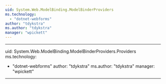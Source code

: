 ```yaml
---
uid: System.Web.ModelBinding.ModelBinderProviders
ms.technology: 
  - "dotnet-webforms"
author: "tdykstra"
ms.author: "tdykstra"
manager: "wpickett"
---
```


---
uid: System.Web.ModelBinding.ModelBinderProviders.Providers
ms.technology: 
  - "dotnet-webforms"
author: "tdykstra"
ms.author: "tdykstra"
manager: "wpickett"
---
